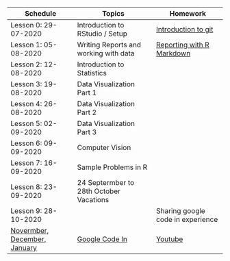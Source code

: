

| Schedule | Topics | Homework |
| --- |---| --- |
| Lesson 0: 29-07-2020| Introduction to RStudio / Setup | [Introduction to git](https://learn.datacamp.com/courses/introduction-to-git)
| Lesson 1: 05-08-2020| Writing Reports and working with data | [Reporting with R Markdown](https://www.datacamp.com/courses/reporting-with-r-markdown) 
| Lesson 2: 12-08-2020| Introduction to Statistics |
| Lesson 3: 19-08-2020| Data Visualization Part 1 |
| Lesson 4: 26-08-2020| Data Visualization Part 2 |
| Lesson 5: 02-09-2020| Data Visualization Part 3 |
| Lesson 6: 09-09-2020| Computer Vision |
| Lesson 7: 16-09-2020| Sample Problems in R |
| Lesson 8: 23-09-2020| 24 Septermber to 28th October Vacations |
| Lesson 9: 28-10-2020   | | Sharing google code in experience |
| [Novermber, December, January](https://codein.withgoogle.com/) | [Google Code In](https://en.wikipedia.org/wiki/Google_Code-in) | [Youtube](https://www.youtube.com/watch?v=DV5-6s-UfUE)
